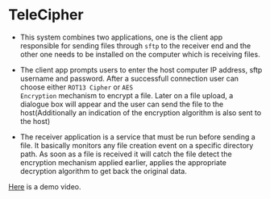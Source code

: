 # TeleCipher

* This system combines two applications, one is the client app responsible for sending files through <code>sftp</code> to the receiver end and the other one needs to be installed on the computer which is receiving files.

* The client app prompts users to enter the host computer IP address, sftp username and password. After a successfull connection user can choose either <code>ROT13 Cipher</code> or <code>AES Encryption</code> mechanism to encrypt a file. Later on a file upload, a dialogue box will appear and the user can send the file to the host(Additionally an indication of the encryption algorithm is also sent to the host)

* The receiver application is a service that must be run before sending a file. It basically monitors any file creation event on a specific directory path. As soon as a file is received it will catch the file detect the encryption mechanism applied earlier, applies the appropriate decryption algorithm to get back the original data.

<a href="https://youtu.be/QnuAnOgVisU" target="blank">Here</a> is a demo video.

